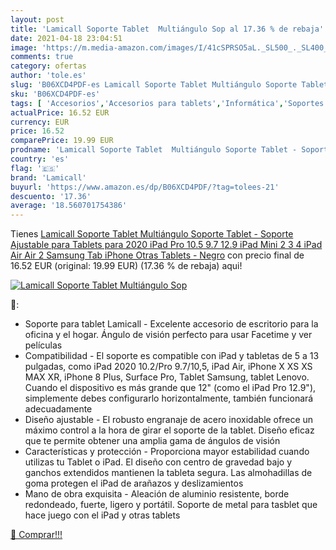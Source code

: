```yaml
---
layout: post
title: 'Lamicall Soporte Tablet  Multiángulo Sop al 17.36 % de rebaja'
date: 2021-04-18 23:04:51
image: 'https://m.media-amazon.com/images/I/41cSPRSO5aL._SL500_._SL400_.jpg'
comments: true
category: ofertas
author: 'tole.es'
slug: 'B06XCD4PDF-es Lamicall Soporte Tablet Multiángulo Soporte Tablet -...'
sku: 'B06XCD4PDF-es'
tags: [ 'Accesorios','Accesorios para tablets','Informática','Soportes para tablets','ipad','iphone','lamicall', ]
actualPrice: 16.52 EUR
currency: EUR
price: 16.52
comparePrice: 19.99 EUR
prodname: 'Lamicall Soporte Tablet  Multiángulo Soporte Tablet - Soporte Ajustable para Tablets para 2020 iPad Pro 10.5  9.7  12.9  iPad Mini 2 3 4  iPad Air  Air 2  Samsung Tab  iPhone  Otras Tablets - Negro'
country: 'es'
flag: '🇪🇸'
brand: 'Lamicall'
buyurl: 'https://www.amazon.es/dp/B06XCD4PDF/?tag=tolees-21'
descuento: '17.36'
average: '18.560701754386'
---
```


Tienes [Lamicall Soporte Tablet  Multiángulo Soporte Tablet - Soporte Ajustable para Tablets para 2020 iPad Pro 10.5  9.7  12.9  iPad Mini 2 3 4  iPad Air  Air 2  Samsung Tab  iPhone  Otras Tablets - Negro](https://www.amazon.es/dp/B06XCD4PDF/?tag=tolees-21) con precio final de  16.52 EUR (original: 19.99 EUR) (17.36 %  de rebaja) aqui!

[![Lamicall Soporte Tablet  Multiángulo Sop](https://m.media-amazon.com/images/I/41cSPRSO5aL._SL500_._SL400_.jpg)](https://www.amazon.es/dp/B06XCD4PDF/?tag=tolees-21)

🔎:

- Soporte para tablet Lamicall - Excelente accesorio de escritorio para la oficina y el hogar. Ángulo de visión perfecto para usar Facetime y ver películas
- Compatibilidad - El soporte es compatible con iPad y tabletas de 5 a 13 pulgadas, como iPad 2020 10.2/Pro 9.7/10,5, iPad Air, iPhone X XS XS MAX XR, iPhone 8 Plus, Surface Pro, Tablet Samsung, tablet Lenovo. Cuando el dispositivo es más grande que 12" (como el iPad Pro 12.9"), simplemente debes configurarlo horizontalmente, también funcionará adecuadamente
- Diseño ajustable - El robusto engranaje de acero inoxidable ofrece un máximo control a la hora de girar el soporte de la tablet. Diseño eficaz que te permite obtener una amplia gama de ángulos de visión
- Características y protección - Proporciona mayor estabilidad cuando utilizas tu Tablet o iPad. El diseño con centro de gravedad bajo y ganchos extendidos mantienen la tableta segura. Las almohadillas de goma protegen el iPad de arañazos y deslizamientos
- Mano de obra exquisita - Aleación de aluminio resistente, borde redondeado, fuerte, ligero y portátil. Soporte de metal para tasblet que hace juego con el iPad y otras tablets

[🛒 Comprar!!!](https://www.amazon.es/dp/B06XCD4PDF/?tag=tolees-21)
